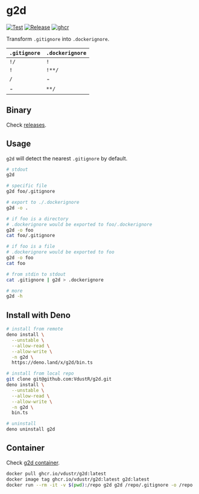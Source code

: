 # g2d

[![Test](https://github.com/VdustR/g2d/actions/workflows/test.yml/badge.svg)](https://github.com/VdustR/g2d/actions/workflows/test.yml)
[![Release](https://github.com/VdustR/g2d/actions/workflows/build.yml/badge.svg)](https://github.com/VdustR/g2d/actions/workflows/build.yml)
[![ghcr](https://github.com/VdustR/g2d/actions/workflows/ghcr.yml/badge.svg)](https://github.com/VdustR/g2d/actions/workflows/ghcr.yml)

Transform `.gitignore` into `.dockerignore`.

| `.gitignore` | `.dockerignore` |
| ------------ | --------------- |
| `!/`         | `!`             |
| `!`          | `!**/`          |
| `/`          | -               |
| -            | `**/`           |

## Binary

Check [releases](https://github.com/VdustR/g2d/releases).

## Usage

`g2d` will detect the nearest `.gitignore` by default.

```sh
# stdout
g2d

# specific file
g2d foo/.gitignore

# export to ./.dockerignore
g2d -o .

# if foo is a directory
# .dockerignore would be exported to foo/.dockerignore
g2d -o foo
cat foo/.gitignore

# if foo is a file
# .dockerignore would be exported to foo
g2d -o foo
cat foo

# from stdin to stdout
cat .gitignore | g2d > .dockerignore

# more
g2d -h
```

## Install with Deno

```sh
# install from remote
deno install \
  --unstable \
  --allow-read \
  --allow-write \
  -n g2d \
  https://deno.land/x/g2d/bin.ts

# install from local repo
git clone git@github.com:VdustR/g2d.git
deno install \
  --unstable \
  --allow-read \
  --allow-write \
  -n g2d \
  bin.ts

# uninstall
deno uninstall g2d
```

## Container

Check [g2d container](https://github.com/VdustR/g2d/pkgs/container/g2d).

```bash
docker pull ghcr.io/vdustr/g2d:latest
docker image tag ghcr.io/vdustr/g2d:latest g2d:latest
docker run --rm -it -v $(pwd):/repo g2d g2d /repo/.gitignore -o /repo
```
